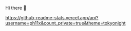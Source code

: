 Hi there 👋

https://github-readme-stats.vercel.app/api?username=ph11x&count_private=true&theme=tokyonight
